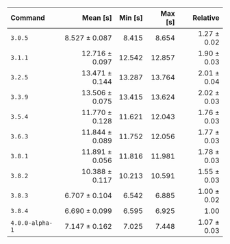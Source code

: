 | Command | Mean [s] | Min [s] | Max [s] | Relative |
|:---|---:|---:|---:|---:|
| `3.0.5` | 8.527 ± 0.087 | 8.415 | 8.654 | 1.27 ± 0.02 |
| `3.1.1` | 12.716 ± 0.097 | 12.542 | 12.857 | 1.90 ± 0.03 |
| `3.2.5` | 13.471 ± 0.144 | 13.287 | 13.764 | 2.01 ± 0.04 |
| `3.3.9` | 13.506 ± 0.075 | 13.415 | 13.624 | 2.02 ± 0.03 |
| `3.5.4` | 11.770 ± 0.128 | 11.621 | 12.043 | 1.76 ± 0.03 |
| `3.6.3` | 11.844 ± 0.089 | 11.752 | 12.056 | 1.77 ± 0.03 |
| `3.8.1` | 11.891 ± 0.056 | 11.816 | 11.981 | 1.78 ± 0.03 |
| `3.8.2` | 10.388 ± 0.117 | 10.213 | 10.591 | 1.55 ± 0.03 |
| `3.8.3` | 6.707 ± 0.104 | 6.542 | 6.885 | 1.00 ± 0.02 |
| `3.8.4` | 6.690 ± 0.099 | 6.595 | 6.925 | 1.00 |
| `4.0.0-alpha-1` | 7.147 ± 0.162 | 7.025 | 7.448 | 1.07 ± 0.03 |
